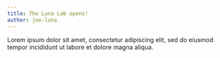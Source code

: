 ```yaml
---
title: The Luna Lab opens!
author: joe-luna
---
```


Lorem ipsum dolor sit amet, consectetur adipiscing elit, sed do eiusmod tempor incididunt ut labore et dolore magna aliqua.
